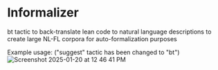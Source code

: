 # Informalizer

bt tactic to back-translate lean code to natural language descriptions to create large NL-FL corpora for auto-formalization purposes 

Example usage: ("suggest" tactic has been changed to "bt") 
![Screenshot 2025-01-20 at 12 46 41 PM](https://github.com/user-attachments/assets/aae1dc56-a0cc-425b-badd-2878434b5480)
